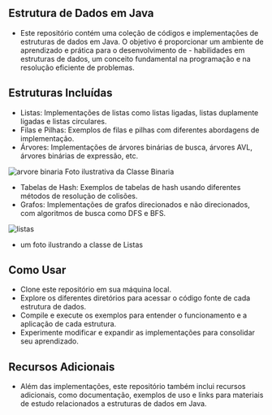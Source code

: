 ## Estrutura de Dados em Java
- Este repositório contém uma coleção de códigos e implementações de estruturas de dados em Java. O objetivo é proporcionar um ambiente de aprendizado e prática para o desenvolvimento de - habilidades em estruturas de dados, um conceito fundamental na programação e na resolução eficiente de problemas.

## Estruturas Incluídas
- Listas: Implementações de listas como listas ligadas, listas duplamente ligadas e listas circulares.
- Filas e Pilhas: Exemplos de filas e pilhas com diferentes abordagens de implementação.
- Árvores: Implementações de árvores binárias de busca, árvores AVL, árvores binárias de expressão, etc.

![arvore binaria](https://github.com/DEVsalaberry/estrutra-dados/assets/160683550/e2c6c725-c9cd-4c31-8c44-2b22d11cffe5)
Foto ilustrativa da Classe Binaria

- Tabelas de Hash: Exemplos de tabelas de hash usando diferentes métodos de resolução de colisões.
- Grafos: Implementações de grafos direcionados e não direcionados, com algoritmos de busca como DFS e BFS.

![listas](https://github.com/DEVsalaberry/estrutra-dados/assets/160683550/75877f6a-1c19-4d89-b058-9d569161ced3)

- um foto ilustrando a classe de Listas




## Como Usar
- Clone este repositório em sua máquina local.
- Explore os diferentes diretórios para acessar o código fonte de cada estrutura de dados.
- Compile e execute os exemplos para entender o funcionamento e a aplicação de cada estrutura.
- Experimente modificar e expandir as implementações para consolidar seu aprendizado.

## Recursos Adicionais
- Além das implementações, este repositório também inclui recursos adicionais, como documentação, exemplos de uso e links para materiais de estudo relacionados a estruturas de dados em Java.

